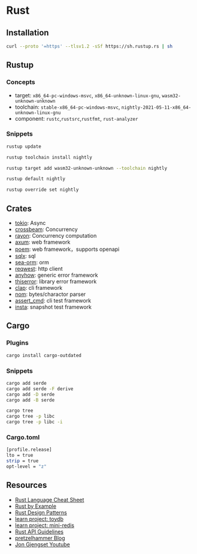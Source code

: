 # Rust

## Installation

```sh
curl --proto '=https' --tlsv1.2 -sSf https://sh.rustup.rs | sh
```

## Rustup

### Concepts

- target: `x86_64-pc-windows-msvc`, `x86_64-unknown-linux-gnu`, `wasm32-unknown-unknown`  
- toolchain: `stable-x86_64-pc-windows-msvc`, `nightly-2021-05-11-x86_64-unknown-linux-gnu`
- component: `rustc`,`rustsrc`,`rustfmt`, `rust-analyzer`

### Snippets

```sh
rustup update 

rustup toolchain install nightly

rustup target add wasm32-unknown-unknown --toolchain nightly

rustup default nightly

rustup override set nightly
```

## Crates 

- [tokio](https://docs.rs/tokio): Async 
- [crossbeam](https://docs.rs/crossbeam): Concurrency
- [rayon](https://docs.rs/rayon): Concurrency computation
- [axum](https://docs.rs/axum): web framework
- [poem](https://docs.rs/poem): web framework，supports openapi
- [sqlx](https://docs.rs/sqlx): sql
- [sea-orm](https://docs.rs/sea-orm): orm
- [reqwest](https://docs.rs/reqwest): http client
- [anyhow](https://docs.rs/anyhow): generic error framework
- [thiserror](https://docs.rs/thiserror): library error framework
- [clap](https://docs.rs/clap): cli framework
- [nom](https://docs.rs/nom): bytes/charactor parser
- [assert_cmd](https://docs.rs/assert_cmd): cli test framework
- [insta](https://docs.rs/insta): snapshot test framework

## Cargo

### Plugins

```sh
cargo install cargo-outdated
```
### Snippets

```sh
cargo add serde
cargo add serde -F derive
cargo add -D serde
cargo add -B serde

cargo tree
cargo tree -p libc
cargo tree -p libc -i
```

### Cargo.toml


```sh
[profile.release]
lto = true
strip = true
opt-level = "z"
```

## Resources

- [Rust Language Cheat Sheet](https://cheats.rs/)
- [Rust by Example](https://doc.rust-lang.org/rust-by-example)
- [Rust Design Patterns](https://rust-unofficial.github.io/patterns/intro.html)
- [learn project: toydb](https://github.com/erikgrinaker/toydb)
- [learn project: mini-redis](https://github.com/tokio-rs/mini-redis)
- [Rust API Guidelines](https://rust-lang.github.io/api-guidelines/about.html)
- [pretzelhammer Blog](https://github.com/pretzelhammer/rust-blog)
- [Jon Gjengset Youtube](https://www.youtube.com/channel/UC_iD0xppBwwsrM9DegC5cQQ)